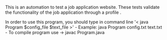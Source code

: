This is an automation to test a job application website. These tests validate the functionality of the job application through a profile . 

In order to use this program, you should type in command line '< java Program $config_file $text_file >' - Example: java Program config.txt text.txt - To compile program use -> javac Program.java
